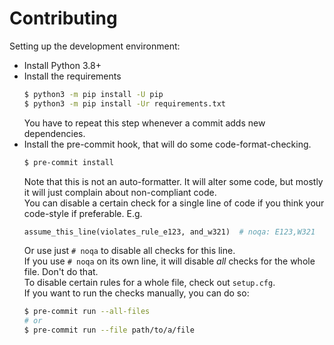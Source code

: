 Contributing
============

Setting up the development environment:
 * Install Python 3.8+
 * Install the requirements
   ```bash
   $ python3 -m pip install -U pip
   $ python3 -m pip install -Ur requirements.txt
   ```
   You have to repeat this step whenever a commit adds new dependencies.
 * Install the pre-commit hook, that will do some code-format-checking.
   ```bash
   $ pre-commit install
   ```
   Note that this is not an auto-formatter. It will alter some code, but
   mostly it will just complain about non-compliant code.  
   You can disable a certain check for a single line of code if you think
   your code-style if preferable. E.g.
   ```python
   assume_this_line(violates_rule_e123, and_w321)  # noqa: E123,W321
   ```
   Or use just `# noqa` to disable all checks for this line.  
   If you use `# noqa` on its own line, it will disable *all* checks for the
   whole file. Don't do that.  
   To disable certain rules for a whole file, check out
   `setup.cfg`.  
   If you want to run the checks manually, you can do so:
   ```bash
   $ pre-commit run --all-files
   # or
   $ pre-commit run --file path/to/a/file
   ```
